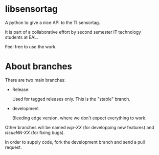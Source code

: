libsensortag
============

A python to give a nice API to the TI sensortag.

It is part of a collaborative effort by second semester IT technology students at EAL.

Feel free to use the work.


About branches
==============

There are two main branches:

* Release

  Used for tagged releases only. This is the "stable" branch.

* development

  Bleeding edge version, where we don't expect everything to work.

Other branches will be named *wip-XX* (for developping new features) and *issueNN-XX* (for fixing bugs).

In order to supply code, fork the development branch and send a pull request.
